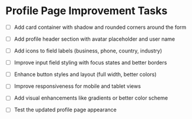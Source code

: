 # Profile Page Improvement Tasks

- [ ] Add card container with shadow and rounded corners around the form
- [ ] Add profile header section with avatar placeholder and user name
- [ ] Add icons to field labels (business, phone, country, industry)
- [ ] Improve input field styling with focus states and better borders
- [ ] Enhance button styles and layout (full width, better colors)
- [ ] Improve responsiveness for mobile and tablet views
- [ ] Add visual enhancements like gradients or better color scheme
- [ ] Test the updated profile page appearance


